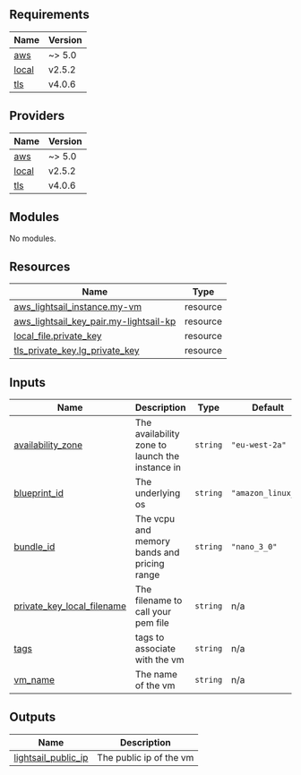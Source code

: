 ## Requirements

| Name | Version |
|------|---------|
| <a name="requirement_aws"></a> [aws](#requirement\_aws) | ~> 5.0 |
| <a name="requirement_local"></a> [local](#requirement\_local) | v2.5.2 |
| <a name="requirement_tls"></a> [tls](#requirement\_tls) | v4.0.6 |

## Providers

| Name | Version |
|------|---------|
| <a name="provider_aws"></a> [aws](#provider\_aws) | ~> 5.0 |
| <a name="provider_local"></a> [local](#provider\_local) | v2.5.2 |
| <a name="provider_tls"></a> [tls](#provider\_tls) | v4.0.6 |

## Modules

No modules.

## Resources

| Name | Type |
|------|------|
| [aws_lightsail_instance.my-vm](https://registry.terraform.io/providers/hashicorp/aws/latest/docs/resources/lightsail_instance) | resource |
| [aws_lightsail_key_pair.my-lightsail-kp](https://registry.terraform.io/providers/hashicorp/aws/latest/docs/resources/lightsail_key_pair) | resource |
| [local_file.private_key](https://registry.terraform.io/providers/hashicorp/local/latest/docs/resources/file) | resource |
| [tls_private_key.lg_private_key](https://registry.terraform.io/providers/hashicorp/tls/latest/docs/resources/private_key) | resource |

## Inputs

| Name | Description | Type | Default | Required |
|------|-------------|------|---------|:--------:|
| <a name="input_availability_zone"></a> [availability\_zone](#input\_availability\_zone) | The availability zone to launch the instance in | `string` | `"eu-west-2a"` | no |
| <a name="input_blueprint_id"></a> [blueprint\_id](#input\_blueprint\_id) | The underlying os | `string` | `"amazon_linux_2"` | no |
| <a name="input_bundle_id"></a> [bundle\_id](#input\_bundle\_id) | The vcpu and memory bands and pricing range | `string` | `"nano_3_0"` | no |
| <a name="input_private_key_local_filename"></a> [private\_key\_local\_filename](#input\_private\_key\_local\_filename) | The filename to call your pem file | `string` | n/a | yes |
| <a name="input_tags"></a> [tags](#input\_tags) | tags to associate with the vm | `string` | n/a | yes |
| <a name="input_vm_name"></a> [vm\_name](#input\_vm\_name) | The name of the vm | `string` | n/a | yes |

## Outputs

| Name | Description |
|------|-------------|
| <a name="output_lightsail_public_ip"></a> [lightsail\_public\_ip](#output\_lightsail\_public\_ip) | The public ip of the vm |
